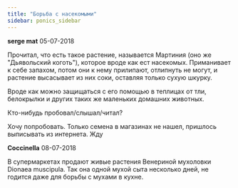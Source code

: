 ```yaml
---
title: "Борьба с насекомыми"
sidebar: ponics_sidebar
---
```


**serge mat** 05-07-2018

Прочитал, что есть такое растение, называется Мартиния (оно же "Дьявольский коготь"), которое вроде как ест насекомых. Приманивает к себе запахом, потом они к нему прилипают, отлипнуть не могут, и растение высасывает из них соки, оставляя только сухую шкурку.

Вроде как можно защищаться с его помощью в теплицах от тли, белокрылки и других таких же маленьких домашних животных.

Кто-нибудь пробовал/слышал/читал?

Хочу попробовать. Только семена в магазинах не нашел, пришлось выписывать из интернета. Жду


**Coccinella** 08-07-2018

В супермаркетах продают живые растения Венериной мухоловки Dionaea muscipula. Так она одной мухой сыта несколько дней, не годится даже для борьбы с мухами в кухне.


